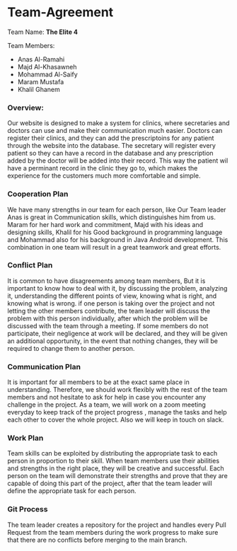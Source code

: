 # Team-Agreement


Team Name: **The Elite 4**

Team Members: 
+ Anas Al-Ramahi
+ Majd Al-Khasawneh
+ Mohammad Al-Saify
+ Maram Mustafa
+ Khalil Ghanem


### Overview:
Our website is designed to make a system for clinics, where secretaries and doctors can use and make their communication much easier. Doctors can register their clinics, and they can add the prescriptoins for any patient through the website into the database. The secretary will register every patient so they can have a record in the database and any prescription added by the doctor will be added into their record. This way the patient wil have a perminant record in the clinic they go to, which makes the experience for the customers much more comfortable and simple.


### Cooperation Plan
We have many strengths in our team for each person, like  Our Team leader Anas is great in Communication skills, which distinguishes him from us. Maram for her hard work and commitment, Majd with his ideas and designing skills, Khalil for his Good background in programming language and Mohammad also for his background in Java Android development. This combination in one team will result in a great teamwork and great efforts. 


### Conflict Plan 
It is common to have disagreements among team members, But it is important to know how to deal with it, by discussing the problem, analyzing it, understanding the different points of view, knowing what is right, and knowing what is wrong. if one person is taking over the project and not letting the other members contribute, the team leader will discuss the problem with this person individually, after which the problem will be discussed with the team through a meeting. If some members do not participate, their negligence at work will be declared, and they will be given an additional opportunity, in the event that nothing changes, they will be required to change them to another person.


### Communication Plan
It is important for all members to be at the exact same place in understanding. Therefore, we should work flexibly with the rest of the team members and not hesitate to ask for help in case you encounter any challenge in the project. As a team, we will work on a zoom meeting everyday to keep track of the project progress , manage the tasks and help each other to cover the whole project. Also we will keep in touch on slack.


### Work Plan
Team skills can be exploited by distributing the appropriate task to each person in proportion to their skill. When team members use their abilities and strengths in the right place, they will be creative and successful.  Each person on the team will demonstrate their strengths and prove that they are capable of doing this part of the project, after that the team leader will define the appropriate task for each person. 


### Git Process
The team leader creates a repository for the project and handles every Pull Request from the team members during the work progress to make sure that there are no conflicts before merging to the main branch.
